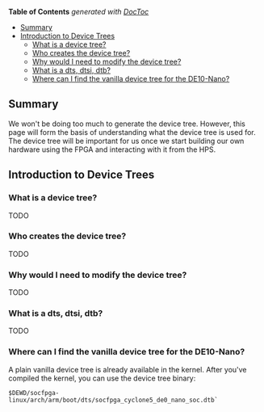 <!-- START doctoc generated TOC please keep comment here to allow auto update -->
<!-- DON'T EDIT THIS SECTION, INSTEAD RE-RUN doctoc TO UPDATE -->
**Table of Contents**  *generated with [DocToc](https://github.com/thlorenz/doctoc)*

- [Summary](#summary)
- [Introduction to Device Trees](#introduction-to-device-trees)
  - [What is a device tree?](#what-is-a-device-tree)
  - [Who creates the device tree?](#who-creates-the-device-tree)
  - [Why would I need to modify the device tree?](#why-would-i-need-to-modify-the-device-tree)
  - [What is a dts, dtsi, dtb?](#what-is-a-dts-dtsi-dtb)
  - [Where can I find the vanilla device tree for the DE10-Nano?](#where-can-i-find-the-vanilla-device-tree-for-the-de10-nano)

<!-- END doctoc generated TOC please keep comment here to allow auto update -->

<!-- START doctoc -->
<!-- END doctoc -->

## Summary

We won't be doing too much to generate the device tree. However, this page will form the basis of understanding what the device tree is used for. The device tree will be important for us once we start building our own hardware using the FPGA and interacting with it from the HPS.

## Introduction to Device Trees

### What is a device tree?

TODO

### Who creates the device tree?

TODO

### Why would I need to modify the device tree?

TODO

### What is a dts, dtsi, dtb?

TODO

### Where can I find the vanilla device tree for the DE10-Nano?

A plain vanilla device tree is already available in the kernel. After you've compiled the kernel, you can use the device tree binary:

````
$DEWD/socfpga-linux/arch/arm/boot/dts/socfpga_cyclone5_de0_nano_soc.dtb`
````

